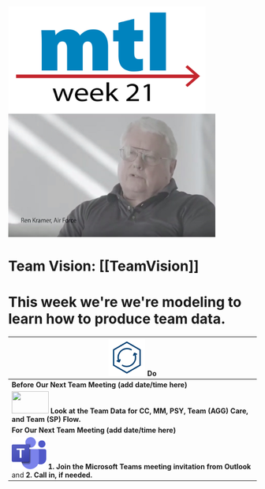 
<!-- MTL Logo, HTML img tag -->
[<img src = "https://github.com/lzim/teampsd/blob/master/resources/title_slides_weeks/mtl_how_week21.png?raw=true"
     height = "215" width = "400">](https://github.com/lzim/mtl/blob/master/red/) 
[<img src="https://github.com/lzim/teampsd/blob/master/resources/vapor_team_youtube/kramer_vapor.jpg?raw=true" height="250" width="420">](https://mtl.how/vapor_wk21)   

# Team Vision: [[TeamVision]]
# This week we're we're modeling to learn how to produce team data.

[<img src = "https://raw.githubusercontent.com/lzim/teampsd/master/resources/icons/do.png" height = "75" width = "75">](https://github.com/lzim/mtl/blob/master/red/part2/part2_learner/mtl_red_part_2_see.md) **Do** |
| --- |
|**Before Our Next Team Meeting (add date/time here)**|
| [<img src = "https://raw.githubusercontent.com/lzim/teampsd/master/resources/logos/mtl_how_data_sm.png" height = "45" width = "75">](http://mtl.how/data) **Look at the Team Data for CC, MM, PSY, Team (AGG) Care, and Team (SP) Flow.**|
|**For Our Next Team Meeting (add date/time here)**|
[<img src = "https://github.com/lzim/teampsd/blob/master/resources/logos/ms_teams_logo.png?raw=true" height = "65" width = "70">](#DontLink) **1. Join the Microsoft Teams meeting invitation from Outlook** and **2. Call in, if needed.**|

